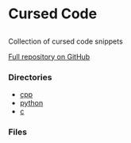 # Cursed Code
## 

Collection of cursed code snippets

[Full repository on GitHub](https://github.com/Tsche/cursed-code)

### Directories
* [cpp](cpp) 
* [python](python) 
* [c](c) 

### Files

